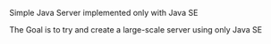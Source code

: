 Simple Java Server implemented only with Java SE

The Goal is to try and create a large-scale server using only Java SE
